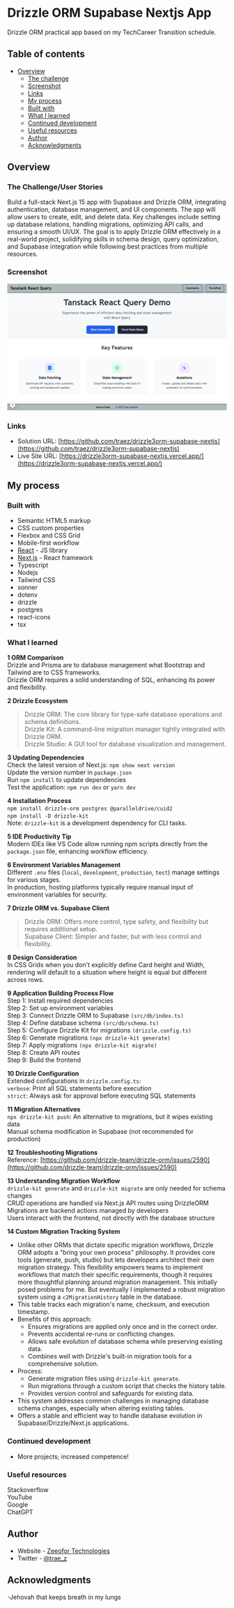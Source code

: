 # Drizzle ORM Supabase Nextjs App

Drizzle ORM practical app based on my TechCareer Transition schedule.

## Table of contents

- [Overview](#overview)
  - [The challenge](#the-challenge)
  - [Screenshot](#screenshot)
  - [Links](#links)
  - [My process](#my-process)
  - [Built with](#built-with)
  - [What I learned](#what-i-learned)
  - [Continued development](#continued-development)
  - [Useful resources](#useful-resources)
  - [Author](#author)
  - [Acknowledgments](#acknowledgments)

## Overview

### The Challenge/User Stories

Build a full-stack Next.js 15 app with Supabase and Drizzle ORM, integrating authentication, database management, and UI components. The app will allow users to create, edit, and delete data. Key challenges include setting up database relations, handling migrations, optimizing API calls, and ensuring a smooth UI/UX. The goal is to apply Drizzle ORM effectively in a real-world project, solidifying skills in schema design, query optimization, and Supabase integration while following best practices from multiple resources.     

### Screenshot

![](/public/screenshot-desktop.png)

### Links

- Solution URL: [https://github.com/traez/drizzle3orm-supabase-nextjs](https://github.com/traez/drizzle3orm-supabase-nextjs)
- Live Site URL: [https://drizzle3orm-supabase-nextjs.vercel.app/](https://drizzle3orm-supabase-nextjs.vercel.app/)

## My process

### Built with

- Semantic HTML5 markup
- CSS custom properties
- Flexbox and CSS Grid
- Mobile-first workflow
- [React](https://reactjs.org/) - JS library
- [Next.js](https://nextjs.org/) - React framework
- Typescript
- Nodejs            
- Tailwind CSS     
- sonner 
- dotenv  
- drizzle 
- postgres 
- react-icons  
- tsx    

### What I learned
   
**1 ORM Comparison**  
Drizzle and Prisma are to database management what Bootstrap and Tailwind are to CSS frameworks.  
Drizzle ORM requires a solid understanding of SQL, enhancing its power and flexibility.  

**2 Drizzle Ecosystem**  
>Drizzle ORM: The core library for type-safe database operations and schema definitions.  
>Drizzle Kit: A command-line migration manager tightly integrated with Drizzle ORM.  
>Drizzle Studio: A GUI tool for database visualization and management.  

**3 Updating Dependencies**  
Check the latest version of Next.js: `npm show next version`  
Update the version number in `package.json`  
Run `npm install` to update dependencies  
Test the application: `npm run dev` or `yarn dev`  

**4 Installation Process**  
`npm install drizzle-orm postgres @paralleldrive/cuid2`  
`npm install -D drizzle-kit`  
Note: `drizzle-kit` is a development dependency for CLI tasks.

**5 IDE Productivity Tip**  
Modern IDEs like VS Code allow running npm scripts directly from the `package.json` file, enhancing workflow efficiency.  

**6 Environment Variables Management**  
Different `.env` files (`local`, `development`, `production`, `test`) manage settings for various stages.  
In production, hosting platforms typically require manual input of environment variables for security. 

**7 Drizzle ORM vs. Supabase Client**  
>Drizzle ORM: Offers more control, type safety, and flexibility but requires additional setup.  
>Supabase Client: Simpler and faster, but with less control and flexibility.  

**8 Design Consideration**  
In CSS Grids when you don't explicitly define Card height and Width, rendering will default to a situation where height is equal but different across rows.

**9 Application Building Process Flow**  
Step 1: Install required dependencies  
Step 2: Set up environment variables  
Step 3: Connect Drizzle ORM to Supabase `(src/db/index.ts)`  
Step 4: Define database schema `(src/db/schema.ts)`  
Step 5: Configure Drizzle Kit for migrations `(drizzle.config.ts)`   
Step 6: Generate migrations `(npx drizzle-kit generate)`  
Step 7: Apply migrations `(npx drizzle-kit migrate)`  
Step 8: Create API routes  
Step 9: Build the frontend  

**10 Drizzle Configuration**  
Extended configurations in `drizzle.config.ts`:  
`verbose`: Print all SQL statements before execution  
`strict`: Always ask for approval before executing SQL statements  

**11 Migration Alternatives**  
`npx drizzle-kit push`: An alternative to migrations, but it wipes existing data  
Manual schema modification in Supabase (not recommended for production)  

**12 Troubleshooting Migrations**  
Reference: [https://github.com/drizzle-team/drizzle-orm/issues/2590](https://github.com/drizzle-team/drizzle-orm/issues/2590)

**13 Understanding Migration Workflow**  
`drizzle-kit generate` and `drizzle-kit migrate` are only needed for schema changes  
CRUD operations are handled via Next.js API routes using DrizzleORM  
Migrations are backend actions managed by developers  
Users interact with the frontend, not directly with the database structure   

**14 Custom Migration Tracking System**
- Unlike other ORMs that dictate specific migration workflows, Drizzle ORM adopts a "bring your own process" philosophy. It provides core tools (generate, push, studio) but lets developers architect their own migration strategy. This flexibility empowers teams to implement workflows that match their specific requirements, though it requires more thoughtful planning around migration management. This initially posed problems for me. But eventually I implemented a robust migration system using a `c2MigrationHistory` table in the database.
- This table tracks each migration's name, checksum, and execution timestamp.
- Benefits of this approach:
  - Ensures migrations are applied only once and in the correct order.
  - Prevents accidental re-runs or conflicting changes.
  - Allows safe evolution of database schema while preserving existing data.
  - Combines well with Drizzle's built-in migration tools for a comprehensive solution.
- Process:
  - Generate migration files using `drizzle-kit generate`.
  - Run migrations through a custom script that checks the history table.
  - Provides version control and safeguards for existing data.
- This system addresses common challenges in managing database schema changes, especially when altering existing tables.
- Offers a stable and efficient way to handle database evolution in Supabase/Drizzle/Next.js applications.   

### Continued development

- More projects; increased competence!

### Useful resources

Stackoverflow  
YouTube  
Google  
ChatGPT

## Author

- Website - [Zeeofor Technologies](https://zeeofortech.vercel.app/)
- Twitter - [@trae_z](https://twitter.com/trae_z)

## Acknowledgments

-Jehovah that keeps breath in my lungs
